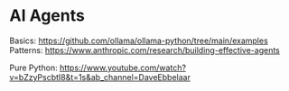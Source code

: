 # AI Agents

Basics:  https://github.com/ollama/ollama-python/tree/main/examples
Patterns: https://www.anthropic.com/research/building-effective-agents

Pure Python: https://www.youtube.com/watch?v=bZzyPscbtI8&t=1s&ab_channel=DaveEbbelaar

